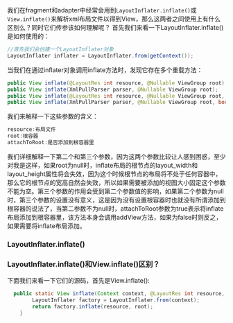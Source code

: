 我们在fragment和adapter中经常会用到`LayoutInflater.inflate()`或`View.inflate()`来解析xml布局文件以得到View，那么这两者之间使用上有什么区别么？同时它们传参该如何理解呢？
首先我们来看一下LayoutInflater.inflate()是如何使用的：
```java
//首先我们会创建一个LayoutInflater对象
LayoutInflater inflater = LayoutInflater.from(getContext());
```
当我们在通过inflater对象调用inflate方法时，发现它存在多个重载方法：
```java
public View inflate(@LayoutRes int resource, @Nullable ViewGroup root);
public View inflate(XmlPullParser parser, @Nullable ViewGroup root);
public View inflate(@LayoutRes int resource, @Nullable ViewGroup root, boolean attachToRoot);
public View inflate(XmlPullParser parser, @Nullable ViewGroup root, boolean attachToRoot);
```
我们来解释一下这些参数的含义：
```java
resource:布局文件
root:根容器
attachToRoot:是否添加到根容器里
```
我们详细解释一下第二个和第三个参数，因为这两个参数比较让人感到困惑，至少对我是这样，如果root为null时，inflate布局的根节点的layout_width和layout_height属性将会失效，因为这个时候根节点的布局将不处于任何容器中，那么它的根节点的宽高自然会失效，所以如果需要被添加的视图大小固定这个参数不能为空。第三个参数的作用会受到第二个参数值的影响，如果第二个参数为null时，第三个参数的设置没有意义，这是因为没有设置根容器时也就没有所谓添加到根容器的说法了，当第二参数不为null时，attachToRoot参数为true表示将inflate布局添加到根容器里，该方法本身会调用addView方法，如果为false时则反之，如果需要将inflate布局添加。


### LayoutInflater.inflate()


### LayoutInflater.inflate()和View.inflate()区别？
下面我们来看一下它们的源码，首先是View.inflate():
```java
  public static View inflate(Context context, @LayoutRes int resource, ViewGroup root) {
        LayoutInflater factory = LayoutInflater.from(context);
        return factory.inflate(resource, root);
    }
```




